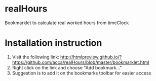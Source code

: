 realHours
=========

Bookmarklet to calculate real worked hours from timeClock

Installation instruction
========================

1. Visit the following link: http://htmlpreview.github.io/?https://github.com/acca/realHours/blob/master/bookmarklet.html
2. Right click on the link and choose "Add bookmark..."
3. Suggestion is to add it on the bookmarks toolbar for easier access
